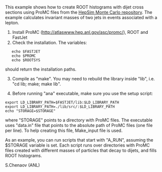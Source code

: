 This example shows how to create ROOT histograms with dijet cross sections 
using ProMC files from  the [HepSim Monte Carlo repository](http://atlaswww.hep.anl.gov/hepsim/). The example calculates invariant masses of two jets in events
associated with a lepton. 


 1. Install ProMC (http://atlaswww.hep.anl.gov/asc/promc/), ROOT and FastJet 
 2. Check the installation. The variables: 

```
   echo $FASTJET 
   echo $PROMC
   echo $ROOTSYS
```
  should return the installation paths. 

 3. Compile as "make". You may need to rebuild the library inside "lib", i.e. "cd lib; make; make lib". 

 4. Before running "ana" executable, make sure you use the setup script:

```
export LD_LIBRARY_PATH=$FASTJET/lib:$LD_LIBRARY_PATH
export LD_LIBRARY_PATH=./lib/src/:$LD_LIBRARY_PATH
echo "STORAGE=$STORAGE"
```


where "STORAGE" points to a directory with ProMC files. 
The executable uses "data.in" file that points to the absolute path of ProMC files
(one file per line). To help creating this file, Make_input file is used.

As an example, you can  run scripts that start  with "A_RUN", 
assuming the $STORAGE variable is set. 
Each script runs over directories with ProMC files created with different masses of
particles that decay to dijets, and fills ROOT histograms.

S.Chenaov (ANL) 
